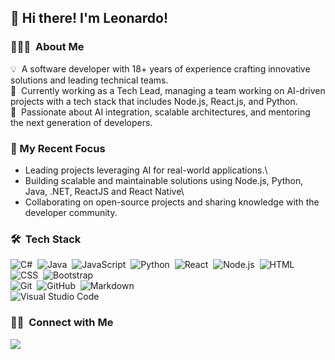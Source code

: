 ## 👋 Hi there! I'm Leonardo!

### 👨🏻‍💻 &nbsp;About Me

💡  A software developer with 18+ years of experience crafting innovative solutions and leading technical teams.\
🔭  Currently working as a Tech Lead, managing a team working on AI-driven projects with a tech stack that includes Node.js, React.js, and Python.\
🌱  Passionate about AI integration, scalable architectures, and mentoring the next generation of developers.

### 🚀 My Recent Focus
* Leading projects leveraging AI for real-world applications.\
* Building scalable and maintainable solutions using Node.js, Python, Java, .NET, ReactJS and React Native\
* Collaborating on open-source projects and sharing knowledge with the developer community.

### 🛠 &nbsp;Tech Stack

![C#](https://img.shields.io/badge/-csharp-333333?style=flat&logo=c-sharp)&nbsp;
![Java](https://img.shields.io/badge/-Java-333333?style=flat&logo=Java&logoColor=FFA518)&nbsp;
![JavaScript](https://img.shields.io/badge/-JavaScript-333333?style=flat&logo=javascript)&nbsp;
![Python](https://img.shields.io/badge/-Python-333333?style=flat&logo=python)&nbsp;
![React](https://img.shields.io/badge/-React-333333?style=flat&logo=react)&nbsp;
![Node.js](https://img.shields.io/badge/-Node.js-333333?style=flat&logo=node.js)&nbsp;
![HTML](https://img.shields.io/badge/-HTML-333333?style=flat&logo=HTML5)&nbsp;
![CSS](https://img.shields.io/badge/-CSS-333333?style=flat&logo=CSS3&logoColor=1572B6)&nbsp;
![Bootstrap](https://img.shields.io/badge/-Bootstrap-333333?style=flat&logo=bootstrap&logoColor=563D7C)\
![Git](https://img.shields.io/badge/-Git-333333?style=flat&logo=git)&nbsp;
![GitHub](https://img.shields.io/badge/-GitHub-333333?style=flat&logo=github)&nbsp;
![Markdown](https://img.shields.io/badge/-Markdown-333333?style=flat&logo=markdown)\
![Visual Studio Code](https://img.shields.io/badge/-Visual%20Studio%20Code-333333?style=flat&logo=visual-studio-code&logoColor=007ACC)&nbsp;

### 🤝🏻 &nbsp;Connect with Me

<p align="left">
<a href="https://linkedin.com/in/leonardo-miranda-hofling-126b0320"><img src="https://img.shields.io/badge/-Leonardo%20Miranda%20Hofling-0077B5?style=flat-square&logo=Linkedin&logoColor=white"/></a>
</p>
